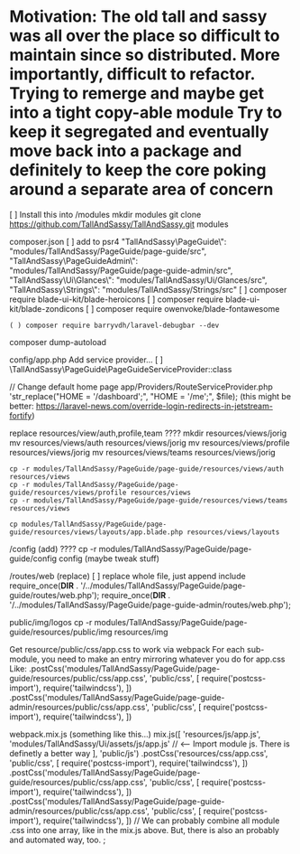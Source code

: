 Motivation: The old tall and sassy was all over the place
so difficult to maintain since so distributed.
More importantly, difficult to refactor.
Trying to remerge and maybe get into a tight copy-able module
Try to keep it segregated and eventually move back into a package
and definitely to keep the core poking around a separate area of 
concern
============
[ ] Install this into /modules
    mkdir modules
    git clone https://github.com/TallAndSassy/TallAndSassy.git modules

composer.json
    [ ] add to psr4
        "TallAndSassy\\PageGuide\\": "modules/TallAndSassy/PageGuide/page-guide/src",
        "TallAndSassy\\PageGuideAdmin\\": "modules/TallAndSassy/PageGuide/page-guide-admin/src",
        "TallAndSassy\\Ui\\Glances\\": "modules/TallAndSassy/Ui/Glances/src",
        "TallAndSassy\\Strings\\": "modules/TallAndSassy/Strings/src"
    [ ] composer require blade-ui-kit/blade-heroicons
    [ ] composer require blade-ui-kit/blade-zondicons
    [ ] composer require owenvoke/blade-fontawesome

    ( ) composer require barryvdh/laravel-debugbar --dev

composer dump-autoload

config/app.php
    Add service provider...
    [ ] \TallAndSassy\PageGuide\PageGuideServiceProvider::class

// Change default home page
app/Providers/RouteServiceProvider.php
    'str_replace("HOME = '/dashboard';", "HOME = '/me';", $file);
        (this might be better: https://laravel-news.com/override-login-redirects-in-jetstream-fortify)

replace resources/view/auth,profile,team ????
    mkdir resources/views/jorig
    mv resources/views/auth resources/views/jorig
    mv resources/views/profile resources/views/jorig
    mv resources/views/teams resources/views/jorig

    cp -r modules/TallAndSassy/PageGuide/page-guide/resources/views/auth resources/views
    cp -r modules/TallAndSassy/PageGuide/page-guide/resources/views/profile resources/views
    cp -r modules/TallAndSassy/PageGuide/page-guide/resources/views/teams resources/views

    cp modules/TallAndSassy/PageGuide/page-guide/resources/views/layouts/app.blade.php resources/views/layouts

/config (add)     ????
    cp -r modules/TallAndSassy/PageGuide/page-guide/config config
    (maybe tweak stuff)

/routes/web (replace)
    [ ] replace whole file, just append include
        require_once(__DIR__ . '/../modules/TallAndSassy/PageGuide/page-guide/routes/web.php');
        require_once(__DIR__ . '/../modules/TallAndSassy/PageGuide/page-guide-admin/routes/web.php');

public/img/logos
    cp -r modules/TallAndSassy/PageGuide/page-guide/resources/public/img resources/img

Get resource/public/css/app.css to work via webpack
    For each sub-module, you need to make an entry mirroring whatever you do for app.css
    Like:
        .postCss('modules/TallAndSassy/PageGuide/page-guide/resources/public/css/app.css', 'public/css', [
        require('postcss-import'),
        require('tailwindcss'),
        ])
        .postCss('modules/TallAndSassy/PageGuide/page-guide-admin/resources/public/css/app.css', 'public/css', [
        require('postcss-import'),
        require('tailwindcss'),
        ])


webpack.mix.js (something like this...)
mix.js([
'resources/js/app.js',
'modules/TallAndSassy/Ui/assets/js/app.js' // <-- Import module js.  There is definetly a better way
], 'public/js')
.postCss('resources/css/app.css', 'public/css', [
require('postcss-import'),
require('tailwindcss'),
])
.postCss('modules/TallAndSassy/PageGuide/page-guide/resources/public/css/app.css', 'public/css', [
require('postcss-import'),
require('tailwindcss'),
])
.postCss('modules/TallAndSassy/PageGuide/page-guide-admin/resources/public/css/app.css', 'public/css', [
require('postcss-import'),
require('tailwindcss'),
]) // We can probably combine all module .css into one array, like in the mix.js above. But, there is also an probably and automated way, too.
;
